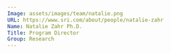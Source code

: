 ```yaml
---
Image: assets/images/team/natalie.png
URL: https://www.sri.com/about/people/natalie-zahr
Name: Natalie Zahr Ph.D.
Title: Program Director
Group: Research
---
```

